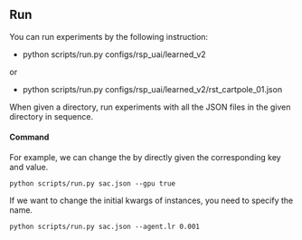 ## Run

You can run experiments by the following instruction: 

* python scripts/run.py configs/rsp_uai/learned_v2

or 

* python scripts/run.py configs/rsp_uai/learned_v2/rst_cartpole_01.json

When given a directory, run experiments with all the JSON files in the given directory in sequence.



#### Command 

For example, we can change the by directly given the corresponding key and value. 

```
python scripts/run.py sac.json --gpu true
```

If we want to change the initial kwargs of instances, you need to specify the name.

```
python scripts/run.py sac.json --agent.lr 0.001
```

